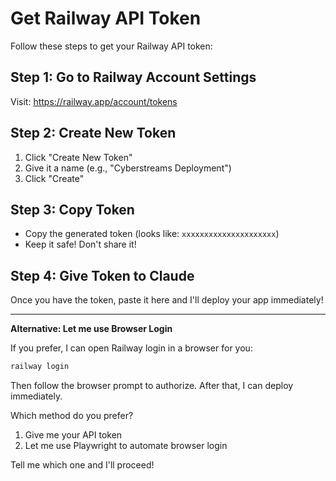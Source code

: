 # Get Railway API Token

Follow these steps to get your Railway API token:

## Step 1: Go to Railway Account Settings
Visit: https://railway.app/account/tokens

## Step 2: Create New Token
1. Click "Create New Token"
2. Give it a name (e.g., "Cyberstreams Deployment")
3. Click "Create"

## Step 3: Copy Token
- Copy the generated token (looks like: `xxxxxxxxxxxxxxxxxxxxx`)
- Keep it safe! Don't share it!

## Step 4: Give Token to Claude

Once you have the token, paste it here and I'll deploy your app immediately!

---

**Alternative: Let me use Browser Login**

If you prefer, I can open Railway login in a browser for you:

```bash
railway login
```

Then follow the browser prompt to authorize. After that, I can deploy immediately.

Which method do you prefer?
1. Give me your API token
2. Let me use Playwright to automate browser login

Tell me which one and I'll proceed!
